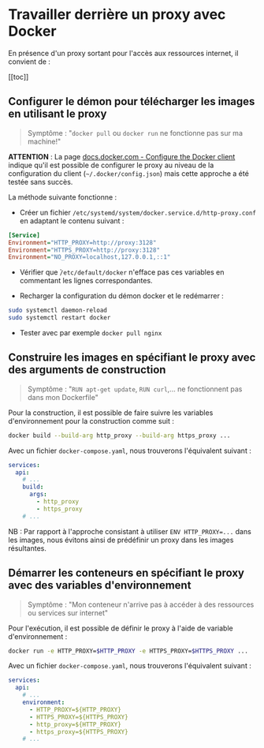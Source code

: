 # Travailler derrière un proxy avec Docker

En présence d'un proxy sortant pour l'accès aux ressources internet, il convient de :

[[toc]]

## Configurer le démon pour télécharger les images en utilisant le proxy

> Symptôme : "`docker pull` ou `docker run` ne fonctionne pas sur ma machine!"

**ATTENTION** : La page [docs.docker.com - Configure the Docker client](https://docs.docker.com/network/proxy/#configure-the-docker-client) indique qu'il est possible de configurer le proxy au niveau de la configuration du client (`~/.docker/config.json`) mais cette approche a été testée sans succès.

La méthode suivante fonctionne :

* Créer un fichier `/etc/systemd/system/docker.service.d/http-proxy.conf` en adaptant le contenu suivant :

```ini
[Service]
Environment="HTTP_PROXY=http://proxy:3128"
Environment="HTTPS_PROXY=http://proxy:3128"
Environment="NO_PROXY=localhost,127.0.0.1,::1"
```

* Vérifier que ̀`/etc/default/docker` n'efface pas ces variables en commentant les lignes correspondantes.

* Recharger la configuration du démon docker et le redémarrer :

```bash
sudo systemctl daemon-reload
sudo systemctl restart docker
```

* Tester avec par exemple `docker pull nginx`


## Construire les images en spécifiant le proxy avec des arguments de construction

> Symptôme : "`RUN apt-get update`, `RUN curl`,... ne fonctionnent pas dans mon Dockerfile"

Pour la construction, il est possible de faire suivre les variables d'environnement pour la construction comme suit : 

```bash
docker build --build-arg http_proxy --build-arg https_proxy ...
```

Avec un fichier `docker-compose.yaml`, nous trouverons l'équivalent suivant :

```yaml
services:
  api:
    # ...
    build:
      args:
        - http_proxy
        - https_proxy
    # ...
```

NB : Par rapport à l'approche consistant à utiliser `ENV HTTP_PROXY=...` dans les images, nous évitons ainsi de prédéfinir un proxy dans les images résultantes.

## Démarrer les conteneurs en spécifiant le proxy avec des variables d'environnement

> Symptôme : "Mon conteneur n'arrive pas à accéder à des ressources ou services sur internet"

Pour l'exécution, il est possible de définir le proxy à l'aide de variable d'environnement : 

```bash
docker run -e HTTP_PROXY=$HTTP_PROXY -e HTTPS_PROXY=$HTTPS_PROXY ...
```

Avec un fichier `docker-compose.yaml`, nous trouverons l'équivalent suivant :

```yaml
services:
  api:
    # ...
    environment:
      - HTTP_PROXY=${HTTP_PROXY}
      - HTTPS_PROXY=${HTTPS_PROXY}
      - http_proxy=${HTTP_PROXY}
      - https_proxy=${HTTPS_PROXY}
    # ...
```

